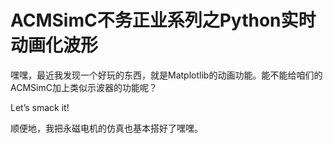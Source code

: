 # ACMSimC不务正业系列之Python实时动画化波形

嘿嘿，最近我发现一个好玩的东西，就是Matplotlib的动画功能。能不能给咱们的ACMSimC加上类似示波器的功能呢？



Let’s smack it!



顺便地，我把永磁电机的仿真也基本搭好了嘿嘿。





